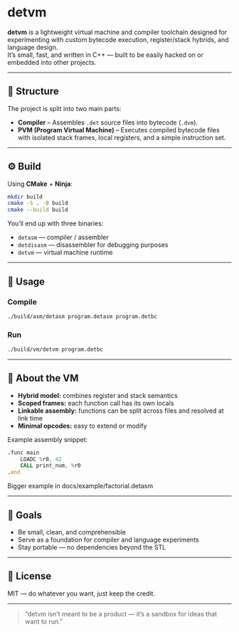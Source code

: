 # detvm

**detvm** is a lightweight virtual machine and compiler toolchain designed for experimenting with custom bytecode execution, register/stack hybrids, and language design.  
It’s small, fast, and written in C++ — built to be easily hacked on or embedded into other projects.

---

## 🧩 Structure

The project is split into two main parts:

- **Compiler** – Assembles `.det` source files into bytecode (`.dvm`).
- **PVM (Program Virtual Machine)** – Executes compiled bytecode files with isolated stack frames, local registers, and a simple instruction set.


---

## ⚙️ Build

Using **CMake** + **Ninja**:

```bash
mkdir build
cmake -S . -B build
cmake --build build

```

You’ll end up with three binaries:
- `detasm` — compiler / assembler
- `detdisasm` — disassembler for debugging purposes 
- `detvm` — virtual machine runtime

---

## 🚀 Usage

### Compile
```bash
./build/asm/detasm program.detasm program.detbc
```

### Run
```bash
./build/vm/detvm program.detbc
```

---

## 🧠 About the VM

- **Hybrid model:** combines register and stack semantics  
- **Scoped frames:** each function call has its own locals  
- **Linkable assembly:** functions can be split across files and resolved at link time  
- **Minimal opcodes:** easy to extend or modify

Example assembly snippet:

```asm
.func main
    LOADC %r0, 42
    CALL print_num, %r0
.end
```
Bigger example in docs/example/factorial.detasm


---

## 🧪 Goals

- Be small, clean, and comprehensible  
- Serve as a foundation for compiler and language experiments  
- Stay portable — no dependencies beyond the STL  

---

## 🐚 License

MIT — do whatever you want, just keep the credit.

---

> “detvm isn’t meant to be a product — it’s a sandbox for ideas that want to run.”
